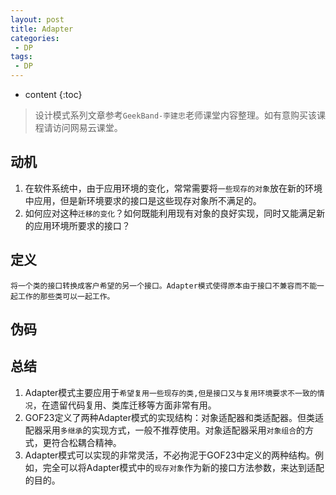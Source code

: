 ```yaml
---
layout: post
title: Adapter
categories: 
 - DP
tags:
 - DP
---
```


* content
{:toc}

> 设计模式系列文章参考`GeekBand-李建忠`老师课堂内容整理。如有意购买该课程请访问网易云课堂。

## 动机

1. 在软件系统中，由于应用环境的变化，常常需要将`一些现存的对象`放在新的环境中应用，但是新环境要求的接口是这些现存对象所不满足的。
2. 如何应对这种`迁移的变化`？如何既能利用现有对象的良好实现，同时又能满足新的应用环境所要求的接口？

## 定义

	将一个类的接口转换成客户希望的另一个接口。Adapter模式使得原本由于接口不兼容而不能一起工作的那些类可以一起工作。
	
## 伪码



## 总结

1. Adapter模式主要应用于`希望复用一些现存的类,但是接口又与复用环境要求不一致的情况`，在遗留代码复用、类库迁移等方面非常有用。
2. GOF23定义了两种Adapter模式的实现结构：对象适配器和类适配器。但类适配器采用`多继承`的实现方式，一般不推荐使用。对象适配器采用`对象组合`的方式，更符合松耦合精神。
3. Adapter模式可以实现的非常灵活，不必拘泥于GOF23中定义的两种结构。例如，完全可以将Adapter模式中的`现存对象`作为新的接口方法参数，来达到适配的目的。